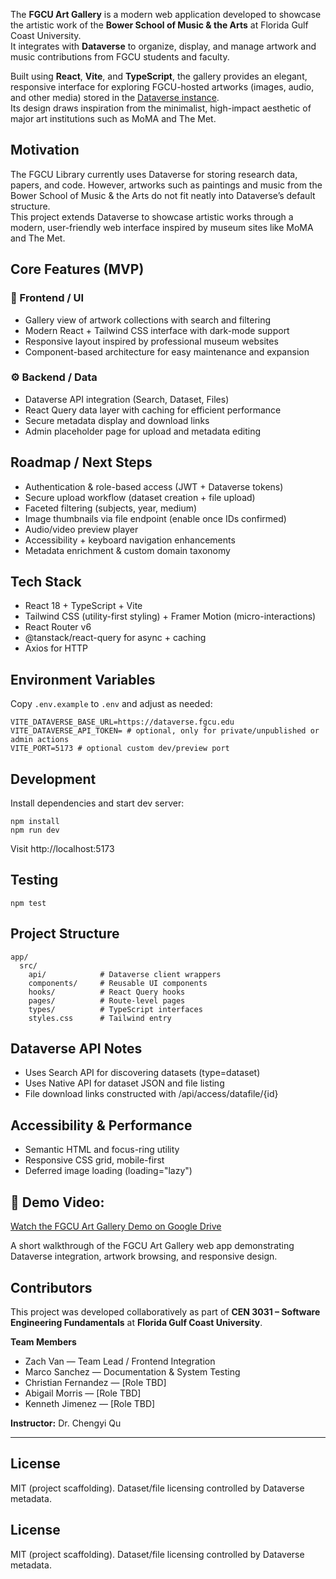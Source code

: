 The **FGCU Art Gallery** is a modern web application developed to showcase the artistic work of the **Bower School of Music & the Arts** at Florida Gulf Coast University.  
It integrates with **Dataverse** to organize, display, and manage artwork and music contributions from FGCU students and faculty.

Built using **React**, **Vite**, and **TypeScript**, the gallery provides an elegant, responsive interface for exploring FGCU-hosted artworks (images, audio, and other media) stored in the [Dataverse instance](https://dataverse.fgcu.edu/).  
Its design draws inspiration from the minimalist, high-impact aesthetic of major art institutions such as MoMA and The Met.


## Motivation
The FGCU Library currently uses Dataverse for storing research data, papers, and code. However, artworks such as paintings and music from the Bower School of Music & the Arts do not fit neatly into Dataverse’s default structure.  
This project extends Dataverse to showcase artistic works through a modern, user-friendly web interface inspired by museum sites like MoMA and The Met.

## Core Features (MVP)

### 🎨 Frontend / UI
- Gallery view of artwork collections with search and filtering  
- Modern React + Tailwind CSS interface with dark-mode support  
- Responsive layout inspired by professional museum websites  
- Component-based architecture for easy maintenance and expansion  

### ⚙️ Backend / Data
- Dataverse API integration (Search, Dataset, Files)  
- React Query data layer with caching for efficient performance  
- Secure metadata display and download links  
- Admin placeholder page for upload and metadata editing  

## Roadmap / Next Steps
- Authentication & role-based access (JWT + Dataverse tokens)
- Secure upload workflow (dataset creation + file upload)
- Faceted filtering (subjects, year, medium)
- Image thumbnails via file endpoint (enable once IDs confirmed)
- Audio/video preview player
- Accessibility + keyboard navigation enhancements
- Metadata enrichment & custom domain taxonomy

## Tech Stack
- React 18 + TypeScript + Vite
- Tailwind CSS (utility-first styling) + Framer Motion (micro-interactions)
- React Router v6
- @tanstack/react-query for async + caching
- Axios for HTTP

## Environment Variables
Copy `.env.example` to `.env` and adjust as needed:
```
VITE_DATAVERSE_BASE_URL=https://dataverse.fgcu.edu
VITE_DATAVERSE_API_TOKEN= # optional, only for private/unpublished or admin actions
VITE_PORT=5173 # optional custom dev/preview port
```

## Development
Install dependencies and start dev server:
```
npm install
npm run dev
```
Visit http://localhost:5173

## Testing
```
npm test
```

## Project Structure
```
app/
  src/
    api/            # Dataverse client wrappers
    components/     # Reusable UI components
    hooks/          # React Query hooks
    pages/          # Route-level pages
    types/          # TypeScript interfaces
    styles.css      # Tailwind entry
```

## Dataverse API Notes
- Uses Search API for discovering datasets (type=dataset)
- Uses Native API for dataset JSON and file listing
- File download links constructed with /api/access/datafile/{id}

## Accessibility & Performance
- Semantic HTML and focus-ring utility
- Responsive CSS grid, mobile-first
- Deferred image loading (loading="lazy")

## 🎥 **Demo Video:**  
[Watch the FGCU Art Gallery Demo on Google Drive](https://drive.google.com/file/d/13tr2y0_ZaUmgaS50z08Zqy6F03MEDm-j/view?usp=sharing)

A short walkthrough of the FGCU Art Gallery web app demonstrating Dataverse integration, artwork browsing, and responsive design.


## Contributors
This project was developed collaboratively as part of **CEN 3031 – Software Engineering Fundamentals** at **Florida Gulf Coast University**.

**Team Members**
- Zach Van — Team Lead / Frontend Integration  
- Marco Sanchez — Documentation & System Testing  
- Christian Fernandez — [Role TBD]  
- Abigail Morris — [Role TBD]  
- Kenneth Jimenez — [Role TBD]  

**Instructor:** Dr. Chengyi Qu

---
## License
MIT (project scaffolding). Dataset/file licensing controlled by Dataverse metadata.


## License
MIT (project scaffolding). Dataset/file licensing controlled by Dataverse metadata.
